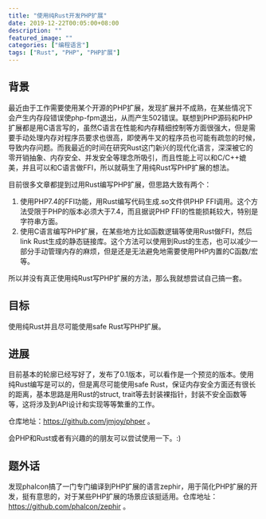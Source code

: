 ```yaml
---
title: "使用纯Rust开发PHP扩展"
date: 2019-12-22T00:05:00+08:00
description: ""
featured_image: ""
categories: ["编程语言"]
tags: ["Rust", "PHP", "PHP扩展"]
---
```


## 背景

最近由于工作需要使用某个开源的PHP扩展，发现扩展并不成熟，在某些情况下会产生内存段错误使php-fpm退出，从而产生502错误。联想到PHP源码和PHP扩展都是用C语言写的，虽然C语言在性能和内存精细控制等方面很强大，但是需要手动处理内存对程序员要求也很高，即使再牛叉的程序员也可能有疏忽的时候，导致内存问题。而我最近的时间在研究Rust这门新兴的现代化语言，深深被它的零开销抽象、内存安全、并发安全等理念所吸引，而且性能上可以和C/C++媲美，并且可以和C语言做FFI，所以就萌生了用纯Rust写PHP扩展的想法。

目前很多文章都提到过用Rust编写PHP扩展，但思路大致有两个：

1. 使用PHP7.4的FFI功能，用Rust编写代码生成.so文件供PHP FFI调用。这个方法受限于PHP的版本必须大于7.4，而且据说PHP FFI的性能损耗较大，特别是字符串方面。
2. 使用C语言编写PHP扩展，在某些地方比如函数逻辑等使用Rust做FFI，然后link Rust生成的静态链接库。这个方法可以使用到Rust的生态，也可以减少一部分手动管理内存的麻烦，但是还是无法避免地需要使用PHP内置的C函数/宏等。

所以并没有真正使用纯Rust写PHP扩展的方法，那么我就想尝试自己搞一套。

## 目标

使用纯Rust并且尽可能使用safe Rust写PHP扩展。

## 进展

目前基本的轮廓已经写好了，发布了0.1版本，可以看作是一个预览的版本。使用纯Rust编写是可以的，但是离尽可能使用safe Rust，保证内存安全方面还有很长的距离，基本思路是用Rust的struct, trait等去封装裸指针，封装不安全函数等等，这将涉及到API设计和实现等等繁重的工作。

仓库地址：https://github.com/jmjoy/phper 。

会PHP和Rust或者有兴趣的的朋友可以尝试使用一下。:)

## 题外话

发现phalcon搞了一门专门编译到PHP扩展的语言zephir，用于简化PHP扩展的开发，挺有意思的，对于某些PHP扩展的场景应该挺适用。仓库地址：https://github.com/phalcon/zephir 。
